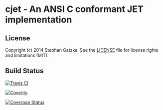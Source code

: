 # cjet - An ANSI C conformant JET implementation

## License
Copyright (c) 2014 Stephan Gatzka. See the [LICENSE](LICENSE) file for license rights and
limitations (MIT).

## Build Status

[![Travis CI](https://travis-ci.org/gatzka/cjet.svg?branch=master)](https://travis-ci.org/gatzka/cjet)

[![Coverity](https://scan.coverity.com/projects/3315/badge.sv)](https://scan.coverity.com/projects/3315)

[![Coverage Status](https://img.shields.io/coveralls/gatzka/cjet.svg)](https://coveralls.io/r/gatzka/cjet?branch=master)
